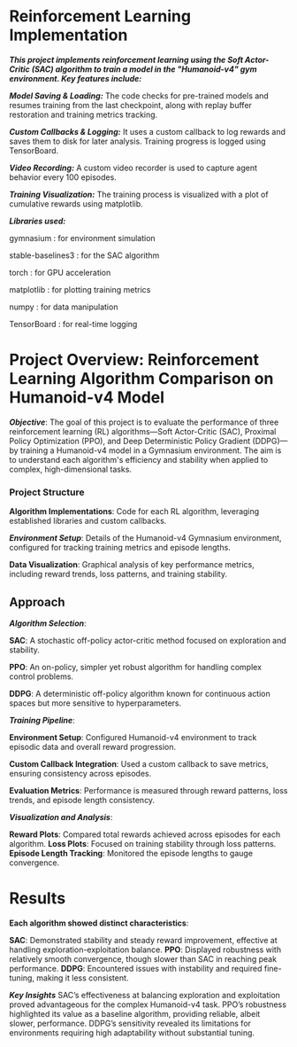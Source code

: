 # Reinforcement Learning Implementation

***This project implements reinforcement learning using the Soft Actor-Critic (SAC) algorithm to train a model in the "Humanoid-v4" gym environment. Key features include:***

***Model Saving & Loading:*** The code checks for pre-trained models and resumes training from the last checkpoint, along with replay buffer restoration and training metrics tracking.

***Custom Callbacks & Logging:*** It uses a custom callback to log rewards and saves them to disk for later analysis. Training progress is logged using TensorBoard.

***Video Recording:*** A custom video recorder is used to capture agent behavior every 100 episodes.

***Training Visualization:*** The training process is visualized with a plot of cumulative rewards using matplotlib.

***Libraries used:***

gymnasium : for environment simulation

stable-baselines3 : for the SAC algorithm

torch : for GPU acceleration

matplotlib : for plotting training metrics

numpy : for data manipulation

TensorBoard : for real-time logging

#  Project Overview: Reinforcement Learning Algorithm Comparison on Humanoid-v4 Model

***Objective***:
The goal of this project is to evaluate the performance of three reinforcement learning (RL) algorithms—Soft Actor-Critic (SAC), Proximal Policy Optimization (PPO), and Deep Deterministic Policy Gradient (DDPG)—by training a Humanoid-v4 model in a Gymnasium environment. The aim is to understand each algorithm's efficiency and stability when applied to complex, high-dimensional tasks.

<h3>Project Structure</h3>

**Algorithm Implementations**: Code for each RL algorithm, leveraging established libraries and custom callbacks.

***Environment Setup***: Details of the Humanoid-v4 Gymnasium environment, configured for tracking training metrics and episode lengths.

**Data Visualization**: Graphical analysis of key performance metrics, including reward trends, loss patterns, and training stability.

<h2>Approach</h2>

***Algorithm Selection***:

**SAC**: A stochastic off-policy actor-critic method focused on exploration and stability.

**PPO**: An on-policy, simpler yet robust algorithm for handling complex control problems.

**DDPG**: A deterministic off-policy algorithm known for continuous action spaces but more sensitive to hyperparameters.

***Training Pipeline***:

**Environment Setup**: Configured Humanoid-v4 environment to track episodic data and overall reward progression.

**Custom Callback Integration**: Used a custom callback to save metrics, ensuring consistency across episodes.

**Evaluation Metrics**: Performance is measured through reward patterns, loss trends, and episode length consistency.

***Visualization and Analysis***:

**Reward Plots**: Compared total rewards achieved across episodes for each algorithm.
**Loss Plots**: Focused on training stability through loss patterns.
**Episode Length Tracking**: Monitored the episode lengths to gauge convergence.

<h1>Results</h1>

**Each algorithm showed distinct characteristics**:

**SAC**: Demonstrated stability and steady reward improvement, effective at handling exploration-exploitation balance.
**PPO**: Displayed robustness with relatively smooth convergence, though slower than SAC in reaching peak performance.
**DDPG**: Encountered issues with instability and required fine-tuning, making it less consistent.

***Key Insights***
SAC’s effectiveness at balancing exploration and exploitation proved advantageous for the complex Humanoid-v4 task.
PPO’s robustness highlighted its value as a baseline algorithm, providing reliable, albeit slower, performance.
DDPG’s sensitivity revealed its limitations for environments requiring high adaptability without substantial tuning.
